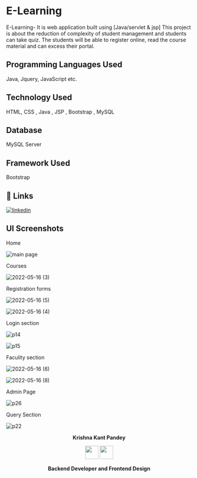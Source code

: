 # E-Learning

E-Learning- It is web application built using [Java/servlet & jsp] This project is about the reduction of complexity of student management and students can take quiz. The students will be able to register online, read the course material and can excess their portal.


## Programming Languages Used

Java, Jquery, JavaScript etc.
## Technology Used

HTML, CSS
, Java
, JSP
, Bootstrap
, MySQL

## Database
MySQL Server 
## Framework Used

Bootstrap
## 🔗 Links

[![linkedin](https://img.shields.io/badge/linkedin-0A66C2?style=for-the-badge&logo=linkedin&logoColor=white)](https://www.linkedin.com/in/krishna-kant-pandey-6520ba22a/)




## UI Screenshots
Home 

![main page](https://user-images.githubusercontent.com/102183253/168618370-b1b1be2b-ff66-4f4a-ab22-183c31b4dac2.jpeg)

Courses

![2022-05-16 (3)](https://user-images.githubusercontent.com/102183253/168638689-b3cb891c-1a04-48ff-99d0-9a9081cb5261.png)

Registration forms

![2022-05-16 (5)](https://user-images.githubusercontent.com/102183253/168641896-076eb849-b70c-48bf-9bc6-cd79e664c859.png)

![2022-05-16 (4)](https://user-images.githubusercontent.com/102183253/168642220-8f101d24-2a93-40dc-98dd-19241ffeee6b.png)

Login section

![p14](https://user-images.githubusercontent.com/102183253/168644872-5a4afa9d-7595-4d79-9823-4e10133a41a6.png)

![p15](https://user-images.githubusercontent.com/102183253/168644927-11874992-ee6d-432c-b949-be8ce89c0fcb.png)


Faculity section

![2022-05-16 (6)](https://user-images.githubusercontent.com/102183253/168642915-5d29ee16-0ae9-4716-90aa-ac242eec8a44.png)

![2022-05-16 (8)](https://user-images.githubusercontent.com/102183253/168643315-5e2fead6-c590-4ccc-ab8d-07c61b2c99be.png)

Admin Page

![p26](https://user-images.githubusercontent.com/102183253/168645122-39750cc9-8945-4d3f-8319-e93afa89e471.png)

Query Section

![p22](https://user-images.githubusercontent.com/102183253/168645518-c665567e-4e12-4c8b-a5a4-aba8924dd870.png)

<td>
  <div align="center"> 
     
  <strong>Krishna Kant Pandey<strong></div>
<p align="center" dir="auto">
</p>
<p align="center" dir="auto">
<a href="https://github.com/kkp9827"><img src="https://camo.githubusercontent.com/12ee250c22c3b4777096230652716f930752fd04f61915e1dda295abd153fea0/687474703a2f2f7777772e69636f6e6e696e6a612e636f6d2f66696c65732f3234312f3832352f3231312f726f756e642d636f6c6c61626f726174696f6e2d736f6369616c2d6769746875622d636f64652d636972636c652d6e6574776f726b2d69636f6e2e737667" width="36" height="36" data-canonical-src="http://www.iconninja.com/files/241/825/211/round-collaboration-social-github-code-circle-network-icon.svg" style="max-width: 100%;"></a>
<a href="https://www.linkedin.com/in/krishna-kant-pandey-6520ba22a/" rel="nofollow">
<img src="https://camo.githubusercontent.com/a7ecdd15da1b24ad04f1f667c2ca35753ee30af353e7b2d4e85599e89dfa4489/687474703a2f2f7777772e69636f6e6e696e6a612e636f6d2f66696c65732f3836332f3630372f3735312f6e6574776f726b2d6c696e6b6564696e2d736f6369616c2d636f6e6e656374696f6e2d63697263756c61722d636972636c652d6d656469612d69636f6e2e737667" width="36" height="36" data-canonical-src="http://www.iconninja.com/files/863/607/751/network-linkedin-social-connection-circular-circle-media-icon.svg" style="max-width: 100%;">
</a>
</p>
 <div align="center">
 <strong>Backend Developer and Frontend Design<strong>
</strong></strong></td>
   </div>




